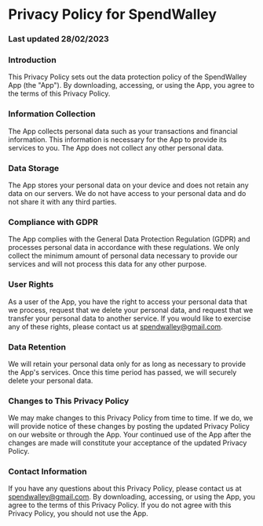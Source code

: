 # Privacy Policy for SpendWalley 
### Last updated **28/02/2023**

### Introduction

This Privacy Policy sets out the data protection policy of the SpendWalley App (the "App"). By downloading, accessing, or using the App, you agree to the terms of this Privacy Policy.

### Information Collection

The App collects personal data such as your transactions and financial information. This information is necessary for the App to provide its services to you. The App does not collect any other personal data.

### Data Storage
The App stores your personal data on your device and does not retain any data on our servers. We do not have access to your personal data and do not share it with any third parties.

### Compliance with GDPR

The App complies with the General Data Protection Regulation (GDPR) and processes personal data in accordance with these regulations. We only collect the minimum amount of personal data necessary to provide our services and will not process this data for any other purpose.

### User Rights

As a user of the App, you have the right to access your personal data that we process, request that we delete your personal data, and request that we transfer your personal data to another service. If you would like to exercise any of these rights, please contact us at spendwalley@gmail.com.

### Data Retention
We will retain your personal data only for as long as necessary to provide the App's services. Once this time period has passed, we will securely delete your personal data.

### Changes to This Privacy Policy

We may make changes to this Privacy Policy from time to time. If we do, we will provide notice of these changes by posting the updated Privacy Policy on our website or through the App. Your continued use of the App after the changes are made will constitute your acceptance of the updated Privacy Policy.

### Contact Information
If you have any questions about this Privacy Policy, please contact us at spendwalley@gmail.com.
By downloading, accessing, or using the App, you agree to the terms of this Privacy Policy. If you do not agree with this Privacy Policy, you should not use the App.
